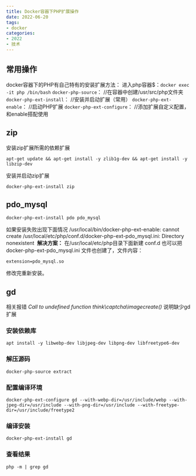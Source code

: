 ```yaml
---
title: Docker容器下PHP扩展操作
date: 2022-06-20
tags:
- docker
categories:
- 2022
- 技术
---
```


## 常用操作
docker容器下的PHP有自己特有的安装扩展方法：
进入php容器$：```docker exec -it php /bin/bash```
```docker-php-source```：              //在容器中创建/usr/src/php文件夹
```docker-php-ext-install```：        //安装并启动扩展（常用）
```docker-php-ext-enable```：       //启动PHP扩展
```docker-php-ext-configure```： //添加扩展自定义配置，和enable搭配使用

## zip
安装zip扩展所需的依赖扩展
```
apt-get update && apt-get install -y zlib1g-dev && apt-get install -y libzip-dev
```

安装并启动zip扩展
```
docker-php-ext-install zip
```

## pdo_mysql
```
docker-php-ext-install pdo pdo_mysql
```

如果安装失败出现下面情况 /usr/local/bin/docker-php-ext-enable: cannot create /usr/local/etc/php/conf.d/docker-php-ext-pdo_mysql.ini: Directory nonexistent 
**解决方案：** 在/usr/local/etc/php目录下面新建 conf.d 也可以把 docker-php-ext-pdo_mysql.ini 文件也创建了，文件内容：
```
extension=pdo_mysql.so
```
修改完重新安装。

## gd
相关报错 *Call to undefined function think\captcha\imagecreate()* 说明缺少gd扩展

### 安装依赖库
```
apt install -y libwebp-dev libjpeg-dev libpng-dev libfreetype6-dev 
```

### 解压源码
```
docker-php-source extract 
```

### 配置编译环境
```
docker-php-ext-configure gd --with-webp-dir=/usr/include/webp --with-jpeg-dir=/usr/include --with-png-dir=/usr/include --with-freetype-dir=/usr/include/freetype2
```

### 编译安装
```
docker-php-ext-install gd
```

### 查看结果
```
php -m | grep gd
```






